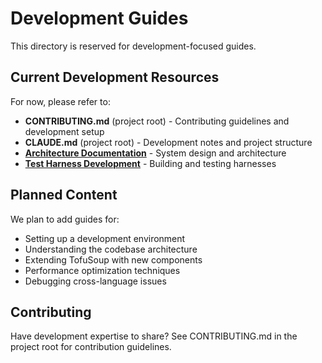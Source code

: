# Development Guides

This directory is reserved for development-focused guides.

## Current Development Resources

For now, please refer to:

- **CONTRIBUTING.md** (project root) - Contributing guidelines and development setup
- **CLAUDE.md** (project root) - Development notes and project structure
- **[Architecture Documentation](../../architecture/01-overview.md)** - System design and architecture
- **[Test Harness Development](../testing/test-harness-development.md)** - Building and testing harnesses

## Planned Content

We plan to add guides for:
- Setting up a development environment
- Understanding the codebase architecture
- Extending TofuSoup with new components
- Performance optimization techniques
- Debugging cross-language issues

## Contributing

Have development expertise to share? See CONTRIBUTING.md in the project root for contribution guidelines.
